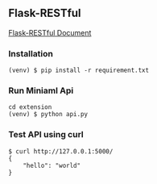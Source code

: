 ##  Flask-RESTful
[ Flask-RESTful Document](https://flask-restful.readthedocs.io/en/latest/index.html)

### Installation
```
(venv) $ pip install -r requirement.txt
```

### Run Miniaml Api
```
cd extension
(venv) $ python api.py
```

### Test API using curl
```
$ curl http://127.0.0.1:5000/
{
    "hello": "world"
}
```
